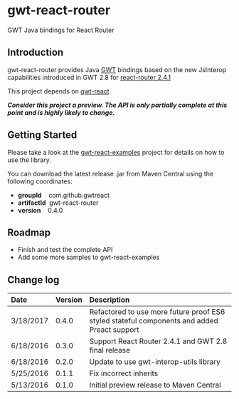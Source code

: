 # gwt-react-router
GWT Java bindings for React Router

## Introduction

gwt-react-router provides Java [GWT](http://www.gwtproject.org/) bindings based on the
new JsInterop capabilities introduced in GWT 2.8 for [react-router 2.4.1](https://github.com/reactjs/react-router)

This project depends on [gwt-react](https://github.com/GWTReact/gwt-react)

***Consider this project a preview. The API is only partially complete at this point and is highly likely to change.***

## Getting Started

Please take a look at the [gwt-react-examples](https://github.com/GWTReact/gwt-react-examples) project for
details on how to use the library.

You can download the latest release .jar from Maven Central using the following coordinates:

* **groupId**&nbsp;&nbsp;&nbsp; com.github.gwtreact
* **artifactId**&nbsp;&nbsp;gwt-react-router
* **version**&nbsp;&nbsp;&nbsp;  0.4.0

## Roadmap

* Finish and test the complete API 
* Add some more samples to gwt-react-examples

## Change log

| Date | Version | Description |
| :---      | :---  | :---  |
| 3/18/2017 | 0.4.0 | Refactored to use more future proof ES6 styled stateful components and added Preact support   |
| 6/18/2016 | 0.3.0 | Support React Router 2.4.1 and GWT 2.8 final release   |
| 6/18/2016 | 0.2.0 | Update to use gwt-interop-utils library   |
| 5/25/2016 | 0.1.1 | Fix incorrect inherits   |
| 5/13/2016 | 0.1.0 | Initial preview release to Maven Central   |
